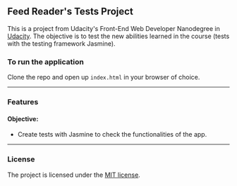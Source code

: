 ## Feed Reader's Tests Project

This is a project from Udacity's Front-End Web Developer Nanodegree in [Udacity](https://www.udacity.com).
The objective is to test the new abilities learned in the course (tests with the testing framework Jasmine).

### To run the application

Clone the repo and open up `index.html` in your browser of choice.

---

### Features

#### Objective:
- Create tests with Jasmine to check the functionalities of the app.


---

### License

The project is licensed under the [MIT license](license.txt).